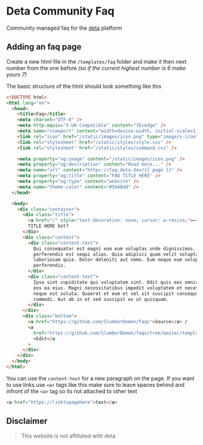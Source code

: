 # Deta Community Faq

Community managed faq for the [deta](https://deta.space) platform

## Adding an faq page

Create a new html file in the `/templates/faq` folder and make it then next number from the one before _(so if the current highest number is 6 make yours 7)_

The basic structure of the html should look something like this

```html
<!DOCTYPE html>
<html lang="en">
  <head>
    <title>Faq</title>
    <meta charset="UTF-8" />
    <meta http-equiv="X-UA-Compatible" content="IE=edge" />
    <meta name="viewport" content="width=device-width, initial-scale=1.0" />
    <link rel="icon" href="/static/images/icon.png" type="image/x-icon" />
    <link rel="stylesheet" href="/static/styles/style.css" />
    <link rel="stylesheet" href="/static/styles/command.css" />

    <meta property="og:image" content="/static/images/icon.png" />
    <meta property="og:description" content="Read more..." />
    <meta name="url" content="https://faq.deta.dev/{{ page }}" />
    <meta property="og:title" content="FAQ TITLE HERE" />
    <meta property="og:type" content="website" />
    <meta name="theme-color" content="#5648dd" />
  </head>

  <body>
    <div class="container">
      <div class="title">
        <a href="/" style="text-decoration: none; cursor: w-resize;">←</a> FAQ
        TITLE HERE bot?
      </div>
      <div class="content">
        <div class="content-text">
          Qui consequatur est magni eum eum voluptas unde dignissimos. Quia
          perferendis est sequi alias. Quia adipisci quam velit voluptatum vero
          laboriosam quia. Dolor deleniti aut nemo. Eum neque eum voluptate ex
          perferendis.
        </div>
        <div class="content-text">
          Ipsa sint cupiditate qui voluptatem sint. Odit quis eos omnis neque ab
          eos ea eius. Magni necessitatibus impedit voluptatem et necessitatibus
          neque est soluta. Quaerat et eum et vel sit suscipit consequuntur
          commodi. Aut ab in et sed suscipit ex ut quisquam.
        </div>
      </div>
      <div class="bottom">
        <a href="https://github.com/SlumberDemon/faqs">Source</a> /
        <a
          href="https://github.com/SlumberDemon/faqs/tree/master/templates/faqs/{{ page }}"
          >Edit</a
        >
      </div>
    </div>
  </body>
</html>
```

You can use the `content-text` for a new paragraph on the page. If you want to use links use `<a>` tags like this make sure to leave spaces behind and infront of the `<a>` tag so its not attached to other text

```html
<a href="https://linktopagehere">text</a>
```

## Disclaimer

> This website is not affiliated with deta
